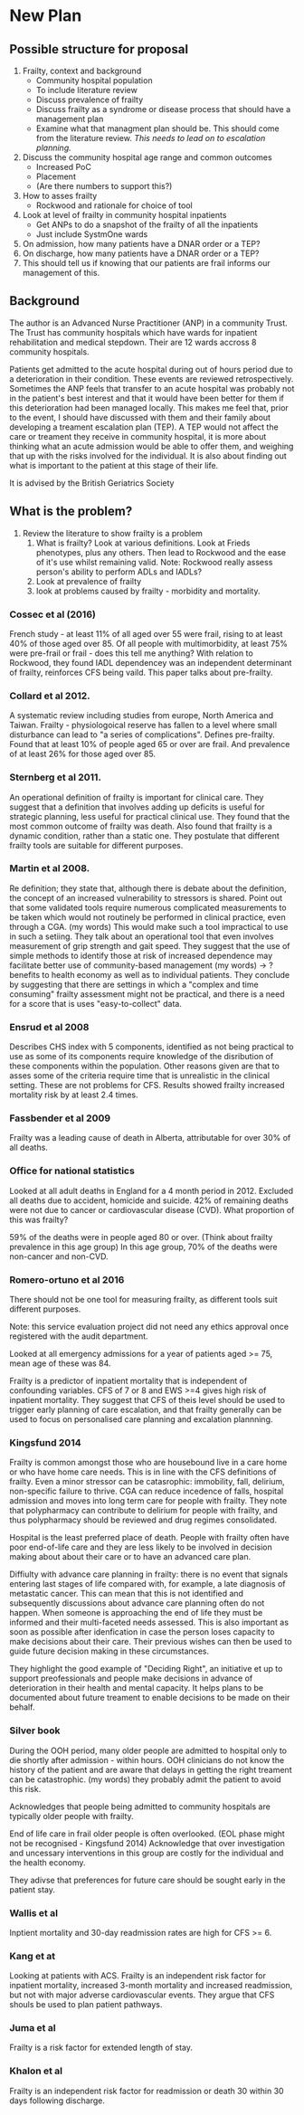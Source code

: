# New Plan

## Possible structure for proposal

1. Frailty, context and background
     + Community hospital population
     + To include literature review 
     + Discuss prevalence of frailty
     + Discuss frailty as a syndrome or disease process that should have a 
       management plan
     + Examine what that managment plan should be. This should come from the 
       literature review. *This needs to lead on to escalation planning.*
2. Discuss the community hospital age range and common outcomes
     + Increased PoC
     + Placement
     + (Are there numbers to support this?)
3. How to asses frailty
     + Rockwood and rationale for choice of tool
4. Look at level of frailty in community hospital inpatients
     + Get ANPs to do a snapshot of the frailty of all the inpatients
     + Just include SystmOne wards
5. On admission, how many patients have a DNAR order or a TEP?
6. On discharge, how many patients have a DNAR order or a TEP?
7. This should tell us if knowing that our patients are frail informs our 
   management of this.

## Background

The author is an Advanced Nurse Practitioner (ANP) in a community Trust.
The Trust has community hospitals which have wards for inpatient rehabilitation and
medical stepdown. Their are 12 wards accross 8 community hospitals.

Patients get admitted to the acute hospital during out of hours period due to a 
deterioration in their condition.
These events are reviewed retrospectively. Sometimes the ANP feels that transfer 
to an acute hospital was probably not in the patient's best interest and that it
would have been better for them if this deterioration had been managed locally.
This makes me feel that, prior to the event, I should have discussed with them and
their family about developing a treament escalation plan (TEP).
A TEP would not affect the care or treament they receive in community hospital,
it is more about thinking what an acute admission would be able to offer them,
and weighing that up with the risks involved for the individual. It is also about 
finding out what is important to the patient at this stage of their life.

It is advised by the British Geriatrics Society

## What is the problem?

1. Review the literature to show frailty is a problem
    1. What is frailty? Look at various definitions. Look at Frieds phenotypes, plus
        any others. Then lead to Rockwood and the ease of it's use whilst
        remaining valid. Note: Rockwood really assess person's ability to perform
        ADLs and IADLs?
    1. Look at prevalence of frailty
    2. look at problems caused by frailty - morbidity and mortality.


### Cossec et al (2016)  
French study - at least 11% of all aged over 55 were frail, rising
to at least 40% of those aged over 85. Of all people with multimorbidity, at least
75% were pre-frail or frail - does this tell me anything? With relation to Rockwood,
they found IADL dependencey was an independent determinant of frailty, reinforces
CFS being vaild. This paper talks about pre-frailty.

### Collard et al 2012.  
A systematic review including studies from europe, 
North America and Taiwan. Frailty - physiologoical reserve has fallen to a level where 
small disturbance can lead to "a series of complications". Defines pre-frailty.
Found that at least 10% of people aged 65 or over are frail. And prevalence 
of at least 26% for those aged over 85.

### Sternberg et al 2011. 
An operational definition of frailty is important for clinical care.
They suggest that a definition that involves adding up deficits is useful for strategic
planning, less useful for practical clinical use. They found that the most common outcome
of frailty was death. Also found that frailty is a dynamic condition, rather than a static one.
They postulate that different frailty tools are suitable for different purposes. 

### Martin et al 2008. 
Re definition; they state that, although there is debate about the definition,
the concept of an increased vulnerability to stressors is shared. Point out that
some validated tools require numerous complicated measurements to be taken which 
would not routinely be performed in clinical practice, even through a CGA. 
(my words) This would make such a tool impractical to use in such a setiing. They 
talk about an operational tool that even involves measurement of grip strength 
and gait speed. They suggest that the use of simple methods to identify those
at risk of increased dependence may facilitate better use of community-based
management (my words) -> ?benefits to health economy as well as to individual patients.
They conclude by suggesting that there are settings in which a "complex and time consuming"
frailty assessment might not be practical, and there is a need for a score that is
uses "easy-to-collect" data.

### Ensrud et al 2008 
Describes CHS index with 5 components, identified as not being practical to use as 
some of its components require knowledge of the disribution of these components within
the population. Other reasons given are that to asses some of the criteria require
time that is unrealistic in the clinical setting. These are not problems for CFS. Results showed 
frailty increased mortality risk by at least 2.4 times.

### Fassbender et al 2009 
Frailty was a leading cause of death in Alberta, attributable for over 30%
of all deaths.

### Office for national statistics 
Looked at all adult deaths in England for a 4 month period in 2012. Excluded all deaths
due to accident, homicide and suicide. 42% of remaining deaths were not due to
cancer or cardiovascular disease (CVD). What proportion of this was frailty?

59% of the deaths were in people aged 80 or over. (Think about frailty prevalence in 
this age group) In this age group, 70% of the deaths were non-cancer and non-CVD.

### Romero-ortuno et al 2016
There should not be one tool for measuring frailty, as different tools suit 
different purposes.

Note: this service evaluation project did not need any ethics approval once registered
with the audit department.

Looked at all emergency admissions for a year of patients aged >= 75, mean age of these
was 84.

Frailty is a predictor of inpatient mortality that is independent of confounding variables.
CFS of 7 or 8 and EWS >=4 gives high risk of inpatient mortality. They suggest that CFS
of theis level should be used to trigger early planning of care escalation, and that frailty
generally can be used to focus on personalised care planning and excalation plannning.

### Kingsfund 2014
Frailty is common amongst those who are housebound live in a care home or who have 
home care needs. This is in line with the CFS definitions of frailty.
Even a minor stressor can be catasrophic: immobility, fall, delirium,
non-specific failure to thrive. CGA can reduce incedence of falls, hospital
admission and moves into long term care for people with frailty.
They note that polypharmacy can contribute to delirium for people with frailty, 
and thus polypharmacy should be reviewed and drug regimes consolidated.

Hospital is the least preferred place of death. People with frailty often have poor
end-of-life care and they are less likely to be involved in decision making about
about their care or to have an advanced care plan.

Diffiulty with advance care planning in frailty: there is no event that signals
entering last stages of life compared with, for example, a late diagnosis of 
metastatic cancer. This can mean that this is not identified and subsequently
discussions about advance care planning often do not happen. When someone is
approaching the end of life they must be informed and their multi-faceted needs
assessed. This is also important as soon as possible after idenfication in case 
the person loses capacity to make decisions about their care. Their previous
wishes can then be used to guide future decision making in these circumstances.

They highlight the good example of "Deciding Right", an initiative et up to 
support preofessionals and people make decisions in advance of deterioration
in their health and mental capacity. It helps plans to be documented about future
treament to enable decisions to be made on their behalf.

### Silver book
During the OOH period, many older people are admitted to hospital only to die shortly 
after admission - within hours. OOH clinicians do not know the history of the patient
and are aware that delays in getting the right treament can be catastrophic.
(my words) they probably admit the patient to avoid this risk.

Acknowledges that people being admitted to community hospitals are typically 
older people with frailty.

End of life care in frail older people is often overlooked. (EOL phase might not
be recognised - Kingsfund 2014) Acknowledge that over investigation and uncessary
interventions in this group are costly for the individual and the health economy.

They adivse that preferences for future care should be sought early in the patient
stay.

### Wallis et al 
Inptient mortality and 30-day readmission rates are high for CFS >= 6.

### Kang et at
Looking at patients with ACS. Frailty is an independent risk factor for inpatient
mortality, increased 3-month mortality and increased readmission, but not with 
major adverse cardiovascular events. They argue that CFS shouls be used to plan
patient pathways.

### Juma et al
Frailty is a risk factor for extended length of stay.

### Khalon et al
Frailty is an independent risk factor for readmission or death 30 within 30 days
following discharge.